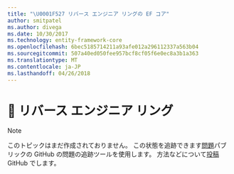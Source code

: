 ```yaml
---
title: "\U0001F527 リバース エンジニア リングの EF コア"
author: smitpatel
ms.author: divega
ms.date: 10/30/2017
ms.technology: entity-framework-core
ms.openlocfilehash: 6bec5185714211a93afe012a296112337a563b04
ms.sourcegitcommit: 507a40ed050fee957bcf8cf05f6e0ec8a3b1a363
ms.translationtype: MT
ms.contentlocale: ja-JP
ms.lasthandoff: 04/26/2018
---
```

# <a name="-reverse-engineering"></a>🔧 リバース エンジニア リング

> [!NOTE]
> このトピックはまだ作成されておりません。 この状態を追跡できます[問題][ 1]パブリックの GitHub の問題の追跡ツールを使用します。 方法などについて[投稿][ 2] GitHub でします。


  [1]: https://github.com/aspnet/EntityFramework.Docs/issues/508
  [2]: https://github.com/aspnet/EntityFramework.Docs/blob/master/CONTRIBUTING.md
